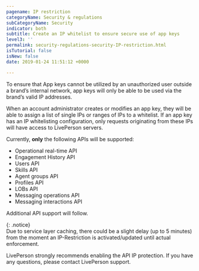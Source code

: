 ```yaml
---
pagename: IP restriction
categoryName: Security & regulations
subCategoryName: Security
indicator: both
subtitle: Create an IP whitelist to ensure secure use of app keys
level3: ''
permalink: security-regulations-security-IP-restriction.html
isTutorial: false
isNew: false
date: 2019-01-24 11:51:12 +0000

---
```

To ensure that App keys cannot be utilized by an unauthorized user outside a brand’s internal network, app keys will only be able to be used via the brand’s valid IP addresses.

When an account administrator creates or modifies an app key, they will be able to assign a list of single IPs or ranges of IPs to a whitelist. If an app key has an IP whitelisting configuration, only requests originating from these IPs will have access to LivePerson servers.

Currently, **only** the following APIs will be supported:

* Operational real-time API
* Engagement History API
* Users API
* Skills API
* Agent groups API
* Profiles API
* LOBs API
* Messaging operations API
* Messaging interactions API

Additional API support will follow.

{: .notice}  
Due to service layer caching, there could be a slight delay (up to 5 minutes) from the moment an IP-Restriction is activated/updated until actual enforcement.

LivePerson strongly recommends enabling the API IP protection. If you have any questions, please contact LivePerson support.